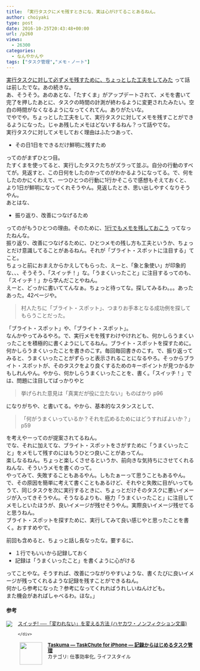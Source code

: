 ```yaml
---
title: 「実行タスクにメモ残すときにな、実は心がけてることあるねん。
author: choiyaki
type: post
date: 2016-10-25T20:43:48+00:00
url: /p260
views:
  - 26300
categories:
  - なんやかんや
tags: ["タスク管理","メモ・ノート"]
---
```

[実行タスクに対して必ずメモ残すために、ちょっとした工夫をしてみた][1] って話は前したでな。あの続きな。  
あ、そうそう。あのあとな、「たすくま」がアップデートされて、メモを書いて完了を押したあとに、タスクの時間の計測が終わるように変更されたみたい。空白の時間がなくなるようになってくれてん。ありがたいな。  
でやでや。ちょっとした工夫をして、実行タスクに対してメモを残すことができるようになった。じゃあ残したメモはどないするねん？って話やでな。  
実行タスクに対してメモしておく理由はふたつあって、

  * その日1日をできるだけ鮮明に残すため

ってのがまずひとつ目。  
たすくまを使ってると、実行したタスクたちがズラって並ぶ。自分の行動のすべてが。見返すと、この日何をしたのかってのがわかるようになってる。で、何をしたのかにくわえて、一つひとつの行動に1行かそこらで感想もそえておくと、より1日が鮮明になってくれそうやん。見返したとき、思い出しやすくなりそうやん。  
あとはな、

  * 振り返り、改善につなげるため

ってのがもうひとつの理由。そのために、[1行でもメモを残しておこう][1] ってなったねんな。  
振り返り、改善につなげるために、ひとつメモの残し方も工夫というか、ちょっとだけ意識してることがあるねん。それが「ブライト・スポットに注目する」てこと。  
ちょっと前におまえからかえしてもらった、えーと、「象と象使い」が印象的な、、、そうそう、「スイッチ！」な。「うまくいったこと」に注目するってのも、「スイッチ！」から学んだことやねん。  
えーと、どっかに書いててんなぁ。ちょっと待ってな。探してみるわ。。。あったあった。42ページや。

> 村人たちに「ブライト・スポット」、つまりお手本となる成功例を探してもらうことだった。 

「ブライト・スポット」や、「ブライト・スポット」。  
なんかやってみるやろ。で、実行メモを残すわけやけれども、何かしらうまくいったことを積極的に書くようにしてるねん。ブライト・スポットを探すために。  
何かしらうまくいったことを書きのこす。毎回毎回書きのこす。で、振り返ってみると、うまくいったことがずらっと表示されることになるやろ。そっからブライト・スポットが、そのタスクをより良くするためのキーポイントが見つかるかもしれんやん。やから、何かしらうまくいったことを、書く。「スイッチ！」では、問題に注目してばっかりやと

> 挙げられた意見は「真実だが役に立たない」ものばかり p96 

になりがちや、と書いてる。やから、基本的なスタンスとして、

> 「何がうまくいっているか？それを広めるためにはどうすればよいか？」 p59 

を考えやーってのが提案されてるねん。  
でな、それに加えてな、ブライト・スポットをさがすために「うまくいったこと」をメモして残すのにはもうひとつ良いことがあってん。  
楽しなるねん。ちょっと楽しくさせるというか、前向きな気持ちにさせてくれるねんな、そういうメモを書くのって。  
やってみて、失敗することもあるやん。しもたぁーって思うこともあるやん。で、その原因を簡単に考えて書くこともあるけど、それやと失敗に目がいってもうて、同じタスクを次に実行するときに、ちょっとだけそのタスクに悪いイメージが入ってきそうやん。そうなるよりも、極力「うまくいったこと」に注目してメモしといたほうが、良いイメージが残せそうやん。実際良いイメージ残せてると思うねん。  
ブライト・スポットを探すために、実行してみて良い感じやと思ったことを書く。おすすめやで。

前回も含めると、ちょっと話し長なったな。要するに、

  * １行でもいいから記録しておく
  * 記録は「うまくいったこと」を書くように心がける

ってことやな。そうすれば、改善につながりやすいような、書くたびに良いイメージが残ってくれるような記録を残すことができるねん。  
何かしら参考になった？参考になってくれればうれしいねんけども。  
また機会があればしゃべるわ。ほな。」

#### 参考

<div class="booklink-box" style="text-align:left;padding-bottom:20px;font-size:small;/zoom: 1;overflow: hidden;">
  <div class="booklink-image" style="float:left;margin:0 15px 10px 0;">
    <a href="http://www.amazon.co.jp/exec/obidos/asin/4150504784/choiyaki81-22/" target="_blank" ><img src="https://i0.wp.com/ecx.images-amazon.com/images/I/417XZt2GOEL._SL160_.jpg?w=660" style="border: none;" data-recalc-dims="1" /></a>
  </div>
  
  <div class="booklink-info" style="line-height:120%;/zoom: 1;overflow: hidden;">
    <div class="booklink-name" style="margin-bottom:10px;line-height:120%">
      <a href="http://www.amazon.co.jp/exec/obidos/asin/4150504784/choiyaki81-22/" target="_blank" >スイッチ! ──「変われない」を変える方法 (ハヤカワ・ノンフィクション文庫)</a></p> 
      
    </div>
  </div>
  
  <div class="booklink-footer" style="clear: left">
</div>

<span class="appIcon"><img class="appIconImg" height="60" src="https://i0.wp.com/is2.mzstatic.com/image/thumb/Purple71/v4/d2/8d/c2/d28dc2c3-fffd-f450-3be0-2cec3ee32c7b/source/60x60bb.jpg?fit=660%2C60" style="float:left;margin: 0px 15px 15px 5px;" data-recalc-dims="1" /></span><span class="appName"><strong><a href="https://itunes.apple.com/jp/app/taskuma-taskchute-for-iphone/id896335635?mt=8&#038;uo=4&#038;at=7gIWFXQQ" target="itunes_store">Taskuma &#8212; TaskChute for iPhone &#8212; 記録からはじめるタスク管理</a></strong></span>  
<span class="appCategory">カテゴリ: 仕事効率化, ライフスタイル</span>  
<span class="badgeS" style="display:inline-block; margin:6px"><a href="https://itunes.apple.com/jp/app/taskuma-taskchute-for-iphone/id896335635?mt=8&#038;uo=4&#038;at=7gIWFXQQ" target="itunes_store" style="display:inline-block;overflow:hidden;background:url(https://linkmaker.itunes.apple.com/htmlResources/assets//images/web/linkmaker/badge_appstore-sm.png) no-repeat;width:61px;height:15px;"></a></span><br style="clear:both;" />

 [1]: https://choiyaki.com/?p=208